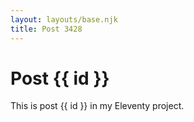 ```yaml
---
layout: layouts/base.njk
title: Post 3428
---
```


# Post {{ id }}

This is post {{ id }} in my Eleventy project.
